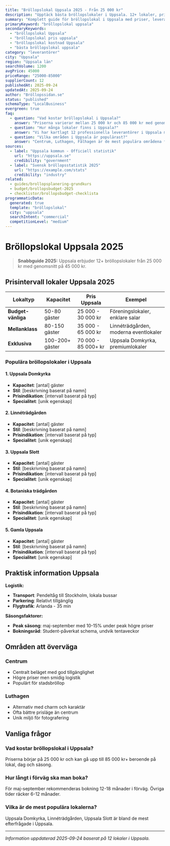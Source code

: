 ```yaml
---
title: "Bröllopslokal Uppsala 2025 - Från 25 000 kr"
description: "Upptäck bästa bröllopslokaler i Uppsala. 12+ lokaler, priser från 25 000 kr. Jämför och boka direkt."
summary: "Komplett guide för bröllopslokal i Uppsala med priser, leverantörer och lokala tips för 2025."
primaryKeyword: "bröllopslokal uppsala"
secondaryKeywords:
  - "bröllopslokal Uppsala"
  - "bröllopslokal pris uppsala"
  - "bröllopslokal kostnad Uppsala"
  - "bästa bröllopslokal uppsala"
category: "leverantörer"
city: "Uppsala"
region: "Uppsala län"
searchVolume: 1200
avgPrice: 45000
priceRange: "25000-85000"
supplierCount: 12
publishedAt: 2025-09-24
updatedAt: 2025-09-24
author: "Bröllopssidan.se"
status: "published"
schemaType: "LocalBusiness"
evergreen: true
faq:
  - question: "Vad kostar bröllopslokal i Uppsala?"
    answer: "Priserna varierar mellan 25 000 kr och 85 000 kr med genomsnitt på 45 000 kr."
  - question: "Hur många lokaler finns i Uppsala?"
    answer: "Vi har kartlagt 12 professionella leverantörer i Uppsala med olika prisklasser och specialiteter."
  - question: "Vilka områden i Uppsala är populärast?"
    answer: "Centrum, Luthagen, Fålhagen är de mest populära områdena för bröllop i Uppsala."
sources:
  - label: "Uppsala kommun - Officiell statistik"
    url: "https://uppsala.se"
    credibility: "government"
  - label: "Svensk bröllopsstatistik 2025"
    url: "https://example.com/stats"
    credibility: "industry"
related:
  - guides/brollopsplanering-grundkurs
  - budget/brollopsbudget-2025
  - checklistor/brollopsbudget-checklista
programmaticData:
  generated: true
  template: "bröllopslokal"
  city: "uppsala"
  searchIntent: "commercial"
  competitionLevel: "medium"
---
```


# Bröllopslokal Uppsala 2025

> **Snabbguide 2025:** Uppsala erbjuder 12+ bröllopslokaler från 25 000 kr med genomsnitt på 45 000 kr.

## Prisintervall lokaler Uppsala 2025

| Lokaltyp           | Kapacitet       | Pris Uppsala        | Exempel                               |
| ------------------ | --------------- | ------------------- | ------------------------------------- |
| **Budget-vänliga** | 50-80 gäster    | 25 000 - 30 000 kr  | Föreningslokaler, enklare salar       |
| **Mellanklass**    | 80-150 gäster   | 35 000 - 65 000 kr  | Linnéträdgården, moderna eventlokaler |
| **Exklusiva**      | 100-200+ gäster | 70 000 - 85 000+ kr | Uppsala Domkyrka, premiumlokaler      |

### Populära bröllopslokaler i Uppsala

#### 1. Uppsala Domkyrka

- **Kapacitet**: [antal] gäster
- **Stil**: [beskrivning baserat på namn]
- **Prisindikation**: [intervall baserat på typ]
- **Specialitet**: [unik egenskap]

#### 2. Linnéträdgården

- **Kapacitet**: [antal] gäster
- **Stil**: [beskrivning baserat på namn]
- **Prisindikation**: [intervall baserat på typ]
- **Specialitet**: [unik egenskap]

#### 3. Uppsala Slott

- **Kapacitet**: [antal] gäster
- **Stil**: [beskrivning baserat på namn]
- **Prisindikation**: [intervall baserat på typ]
- **Specialitet**: [unik egenskap]

#### 4. Botaniska trädgården

- **Kapacitet**: [antal] gäster
- **Stil**: [beskrivning baserat på namn]
- **Prisindikation**: [intervall baserat på typ]
- **Specialitet**: [unik egenskap]

#### 5. Gamla Uppsala

- **Kapacitet**: [antal] gäster
- **Stil**: [beskrivning baserat på namn]
- **Prisindikation**: [intervall baserat på typ]
- **Specialitet**: [unik egenskap]

## Praktisk information Uppsala

**Logistik:**

- **Transport**: Pendeltåg till Stockholm, lokala bussar
- **Parkering**: Relativt tillgänglig
- **Flygtrafik**: Arlanda - 35 min

**Säsongsfaktorer:**

- **Peak säsong**: maj-september med 10-15% under peak högre priser
- **Bokningsråd**: Student-påverkat schema, undvik tentaveckor

## Områden att överväga

### Centrum

- Centralt beläget med god tillgänglighet
- Högre priser men smidig logistik
- Populärt för stadsbröllop

### Luthagen

- Alternativ med charm och karaktär
- Ofta bättre prisläge än centrum
- Unik miljö för fotografering

## Vanliga frågor

### Vad kostar bröllopslokal i Uppsala?

Priserna börjar på 25 000 kr och kan gå upp till 85 000 kr+ beroende på lokal, dag och säsong.

### Hur långt i förväg ska man boka?

För maj-september rekommenderas bokning 12-18 månader i förväg. Övriga tider räcker 6-12 månader.

### Vilka är de mest populära lokalerna?

Uppsala Domkyrka, Linnéträdgården, Uppsala Slott är bland de mest efterfrågade i Uppsala.

---

_Information uppdaterad 2025-09-24 baserat på 12 lokaler i Uppsala._
